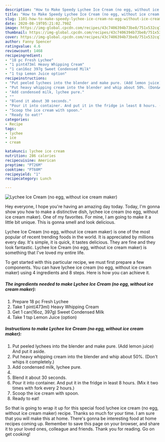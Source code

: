 ```yaml
---
description: "How to Make Speedy Lychee Ice Cream (no egg, without ice cream maker)"
title: "How to Make Speedy Lychee Ice Cream (no egg, without ice cream maker)"
slug: 1101-how-to-make-speedy-lychee-ice-cream-no-egg-without-ice-cream-maker
date: 2020-08-19T05:21:02.798Z
image: https://img-global.cpcdn.com/recipes/43c7406394b73be8/751x532cq70/lychee-ice-cream-no-egg-without-ice-cream-maker-recipe-main-photo.jpg
thumbnail: https://img-global.cpcdn.com/recipes/43c7406394b73be8/751x532cq70/lychee-ice-cream-no-egg-without-ice-cream-maker-recipe-main-photo.jpg
cover: https://img-global.cpcdn.com/recipes/43c7406394b73be8/751x532cq70/lychee-ice-cream-no-egg-without-ice-cream-maker-recipe-main-photo.jpg
author: Fanny Spencer
ratingvalue: 4.6
reviewcount: 1468
recipeingredient:
- "18 pc Fresh Lychee"
- "1 pint473ml Heavy Whipping Cream"
- "1 can16oz 397g Sweet Condensed Milk"
- "1 tsp Lemon Juice option"
recipeinstructions:
- "Put peeled lychees into the blender and make pure. (Add lemon juice) And put it aside."
- "Put heavy whipping cream into the blender and whip about 50%. (Don&#39;t whips it completely.)"
- "Add condensed milk, lychee pure."
- ""
- "Blend it about 30 seconds."
- "Pour it into container. And put it in the fridge in least 8 hours. (Mix it two times with fork every 2 hours.)"
- "Scoop the ice cream with spoon."
- "Ready to eat!"
categories:
- Recipe
tags:
- lychee
- ice
- cream

katakunci: lychee ice cream 
nutrition: 286 calories
recipecuisine: American
preptime: "PT26M"
cooktime: "PT60M"
recipeyield: "1"
recipecategory: Lunch

---
```



![Lychee Ice Cream (no egg, without ice cream maker)](https://img-global.cpcdn.com/recipes/43c7406394b73be8/751x532cq70/lychee-ice-cream-no-egg-without-ice-cream-maker-recipe-main-photo.jpg)

Hey everyone, I hope you're having an amazing day today. Today, I'm gonna show you how to make a distinctive dish, lychee ice cream (no egg, without ice cream maker). One of my favorites. For mine, I am going to make it a little bit unique. This is gonna smell and look delicious.



Lychee Ice Cream (no egg, without ice cream maker) is one of the most popular of recent trending foods in the world. It is appreciated by millions every day. It's simple, it is quick, it tastes delicious. They are fine and they look fantastic. Lychee Ice Cream (no egg, without ice cream maker) is something that I've loved my entire life.


To get started with this particular recipe, we must first prepare a few components. You can have lychee ice cream (no egg, without ice cream maker) using 4 ingredients and 8 steps. Here is how you can achieve it.

<!--inarticleads1-->

##### The ingredients needed to make Lychee Ice Cream (no egg, without ice cream maker):

1. Prepare 18 pc Fresh Lychee
1. Take 1 pint(473ml) Heavy Whipping Cream
1. Get 1 can(16oz, 397g) Sweet Condensed Milk
1. Take 1 tsp Lemon Juice (option)




<!--inarticleads2-->

##### Instructions to make Lychee Ice Cream (no egg, without ice cream maker):

1. Put peeled lychees into the blender and make pure. (Add lemon juice) And put it aside.
1. Put heavy whipping cream into the blender and whip about 50%. (Don&#39;t whips it completely.)
1. Add condensed milk, lychee pure.
1. 
1. Blend it about 30 seconds.
1. Pour it into container. And put it in the fridge in least 8 hours. (Mix it two times with fork every 2 hours.)
1. Scoop the ice cream with spoon.
1. Ready to eat!




So that is going to wrap it up for this special food lychee ice cream (no egg, without ice cream maker) recipe. Thanks so much for your time. I am sure that you will make this at home. There's gonna be interesting food at home recipes coming up. Remember to save this page on your browser, and share it to your loved ones, colleague and friends. Thank you for reading. Go on get cooking!
